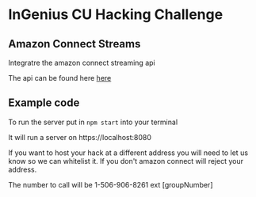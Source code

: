# InGenius CU Hacking Challenge

## Amazon Connect Streams
Integratre the amazon connect streaming api

The api can be found here [here](https://github.com/aws/amazon-connect-streams)

## Example code

To run the server put in `npm start` into your terminal

It will run a server on https://localhost:8080

If you want to host your hack at a different address you will need to let us know so we can whitelist it. If you don't amazon connect will reject your address.

The number to call will be 1-506-906-8261 ext [groupNumber]
